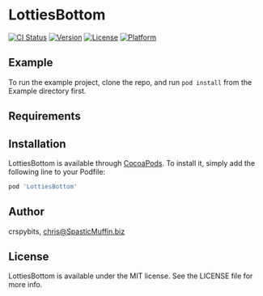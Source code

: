 # LottiesBottom

[![CI Status](http://img.shields.io/travis/crspybits/LottiesBottom.svg?style=flat)](https://travis-ci.org/crspybits/LottiesBottom)
[![Version](https://img.shields.io/cocoapods/v/LottiesBottom.svg?style=flat)](http://cocoapods.org/pods/LottiesBottom)
[![License](https://img.shields.io/cocoapods/l/LottiesBottom.svg?style=flat)](http://cocoapods.org/pods/LottiesBottom)
[![Platform](https://img.shields.io/cocoapods/p/LottiesBottom.svg?style=flat)](http://cocoapods.org/pods/LottiesBottom)

## Example

To run the example project, clone the repo, and run `pod install` from the Example directory first.

## Requirements

## Installation

LottiesBottom is available through [CocoaPods](http://cocoapods.org). To install
it, simply add the following line to your Podfile:

```ruby
pod 'LottiesBottom'
```

## Author

crspybits, chris@SpasticMuffin.biz

## License

LottiesBottom is available under the MIT license. See the LICENSE file for more info.
